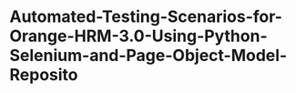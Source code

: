 # Automated-Testing-Scenarios-for-Orange-HRM-3.0-Using-Python-Selenium-and-Page-Object-Model-Reposito